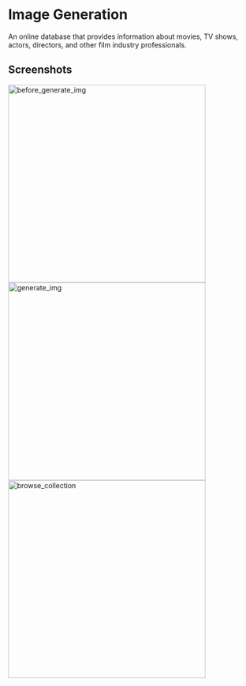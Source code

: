 
# Image Generation

An online database that provides information about movies, TV shows, actors, directors, and other film industry professionals.

## Screenshots
<div>
 <img src="https://user-images.githubusercontent.com/123269689/236583381-f83a257a-8c1c-4fb7-8479-337aca274c31.png" width="400"  alt="before_generate_img" >
 <img src="https://user-images.githubusercontent.com/123269689/236583399-4ab6e5ea-03c3-4794-acab-0b5e0cb4a643.png" width="400"  alt="generate_img" >
 <img src="https://user-images.githubusercontent.com/123269689/236583406-26183156-b029-4913-a412-2e5e761e36fc.png" width="400" alt="browse_collection">

</div>

